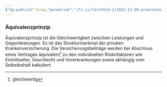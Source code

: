 ```yaml
---
{"dg-publish":true,"permalink":"/fi-si/lernfeld-1/2022-12-09-praesentation-krankenversicherung/aequivalenzprinzip/"}
---
```



### Äquivalenzprinzip

Äquivalenzprinzip ist die Gleichwertigkeit zwischen Leistungen und Gegenleistungen.
Es ist das Strukturmerkmal der privaten Krankenversicherung.
Die Versicherungsbeiträge werden bei Abschluss eines Vertrages äquivalent[^1] zu den individuellen Risikofaktoren wie Eintrittsalter, Geschlecht und Vorerkrankungen sowie abhängig vom Selbstbehalt kalkuliert. 

[^1]: gleichwertig